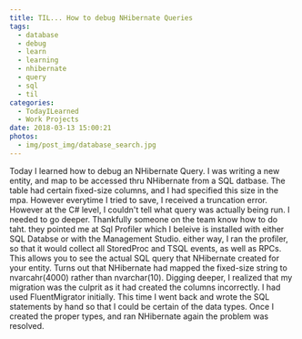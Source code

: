 ```yaml
---
title: TIL... How to debug NHibernate Queries
tags:
  - database
  - debug
  - learn
  - learning
  - nhibernate
  - query
  - sql
  - til
categories:
  - TodayILearned
  - Work Projects
date: 2018-03-13 15:00:21
photos:
  - img/post_img/database_search.jpg
---
```


Today I learned how to debug an NHibernate Query. I was writing a new entity, and map to be accessed thru NHibernate from a SQL datbase. The table had certain fixed-size columns, and I had specified this size in the mpa. However everytime I tried to save, I received a truncation error. However at the C# level, I couldn't tell what query was actually being run. I needed to go deeper. Thankfully someone on the team know how to do taht. they pointed me at Sql Profiler which I beleive is installed with either SQL Databse or with the Management Studio. either way, I ran the profiler, so that it would collect all StoredProc and TSQL events, as well as RPCs. This allows you to see the actual SQL query that NHibernate created for your entity. Turns out that NHibernate had mapped the fixed-size string to nvarcahr(4000) rather than nvarchar(10). Digging deeper, I realized that my migration was the culprit as it had created the columns incorrectly. I had used FluentMigrator initially. This time I went back and wrote the SQL statements by hand so that I could be certain of the data types. Once I created the proper types, and ran NHibernate again the problem was resolved.